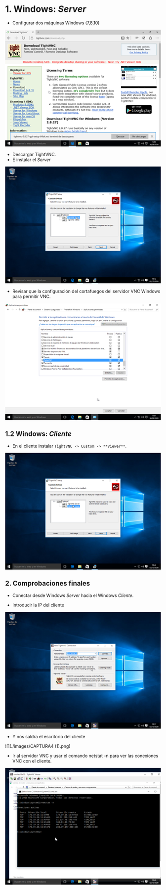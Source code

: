 # 1. Windows: *Server*
- Configurar dos máquinas Windows (7,8,10)

![](./images/captura1.png)  

- Descargar TightVNC.
- E instalar el *Server* 

![](./images/captura9.png)

- Revisar que la configuración del cortafuegos del servidor VNC Windows para permitir VNC.

![](./images/captura2.png)  

## 1.2 Windows: *Cliente*

- En el cliente instalar `TightVNC -> Custom -> **Viewer**`.

![](./images/captura8.png)  

## 2. Comprobaciones finales

- Conectar desde Windows *Server* hacia el Windows *Cliente*.

- Introducir la IP del cliente

![](./images/captura6.png)

- Y nos saldra el escritorio del cliente

![](./images/CAPTURA4 (1).png)

- Ir al servidor VNC y usar el comando netstat -n para ver las conexiones VNC con el cliente.

![](./images/captura7.png)